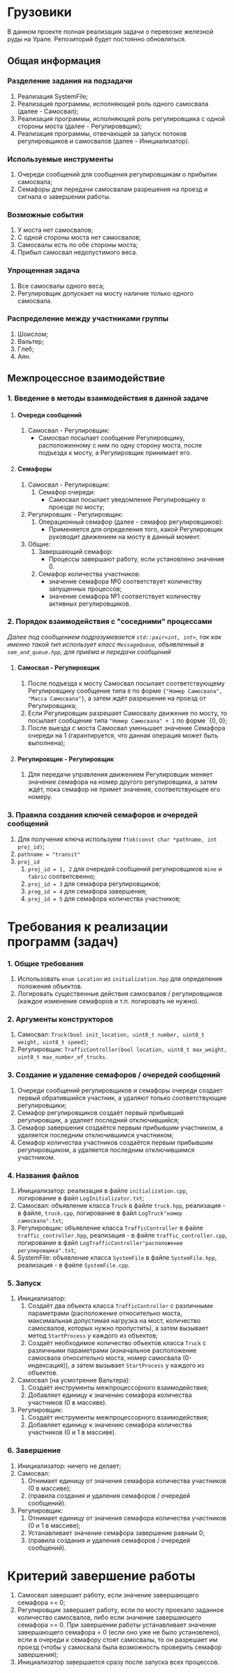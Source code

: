 # Грузовики

В данном проекте полная реализация задачи о перевозке железной руды на Урале.
Репозиторий будет постоянно обновляться.

## Общая информация

### Разделение задания на подзадачи

1. Реализация SystemFile;
2. Реализация программы, исполняющей роль одного самосвала (далее - Самосвал);
3. Реализация программы, исполняющей роль регулировщика с одной стороны моста (далее - Регулироввщик);
4. Реализация программы, отвечающей за запуск потоков регулировщиков и самосвалов (далее - Инициализатор).

### Используемые инструменты

1. Очереди сообщений для сообщения регулировщикам о прибытии самосвала;
2. Семафоры для передачи самосвалам разрешения на проезд и сигнала о завершении работы.

### Возможные события

1. У моста нет самосвалов;
2. С одной стороны моста нет самосвалов;
3. Самосвалы есть по обе стороны моста;
4. Прибыл самосвал недопустимого веса.

### Упрощенная задача

1. Все самосвалы одного веса;
2. Регулировщик допускает на мосту наличие только одного самосвала.

### Распределение между участниками группы

1. Шоислом;
2. Вальтер;
3. Глеб;
4. Аян.

## Межпроцессное взаимодействие

### 1. Введение в методы взаимодействия в данной задаче
1. #### Очереди сообщений
   1. Самосвал - Регулировщик:
      * Самосвал посылает сообщение Регулировщику, расположенному с ним по одну сторону моста, после подъезда к мосту, а Регулировщик принимает его.
2. #### Семафоры
   1. Самосвал - Регулировщик:
      1. Семафор очереди:
         * Самосвал посылает уведомление Регулировщику о проезде по мосту;
   2. Регулировщик - Регулировщик:
      1. Операционный семафор (далее - семафор регулировщиков):
         * Применяется для определения того, какой Регулировщик руководит движением на мосту в данный момент.
   3. Общие:
      1. Завершающий семафор:
         * Процессы завершают работу, если установлено значение 0.
      2. Семафор количества участников:
         * значение семафора №0 соответствует количеству запущенных процессов;
         * значение семафора №1 соответствует количеству активных регулировщиков.

### 2. Порядок взаимодействия с "соседними" процессами

_Далее под сообщением подразумевается `std::pair<int, int>`, так как именно такой тип использует класс `MessageQueue`,
объявленный в `sem_and_queue.hpp`, для приёма и передачи сообщений_

1. #### Самосвал - Регулировщик
   1. После подъезда к мосту Самосвал посылает соответствующему Регулировщику сообщение типа `0` по форме `{"Номер
   Самосвала", "Масса Самосвала"}`, а затем ждёт разрешение на проезд от Регулировщика;
   2. Если Регулировщик разрешает Самосвалу движение по мосту, то посылает сообщение типа `"Номер Самосвала" + 1` по
   форме `{0, 0};
   3. После выезда с моста Самосвал уменьшает значение Семафора очереди на 1 (гарантируется, что данная операция может
   быть выполнена);

2. #### Регулировщик - Регулировщик
   1. Для передачи управления движением Регулировщик меняет значение семафора на номер другого регулировщика, а затем ждёт, пока семафор не примет значение, соответствующее его номеру.

### 3. Правила создания ключей семафоров и очередей сообщений
   1. Для получения ключа используем ```ftok(const char *pathname, int proj_id)```;
   2. ```pathname = "transit"```
   3. `proj_id`
      1. `proj_id = 1, 2` для очередей сообщений регулировщиков `mine` и `fabric` соответсвенно;
      2. `proj_id = 3` для семафора регулировщиков;
      3. `prog_id = 4` для семафора завершения;
      4. `proj_id = 5` для семафора количества участников;

# Требования к реализации программ (задач)
### 1. Общие требования
   1. Использовать `enum Location` из `initialization.hpp` для определения положения объектов.
   2. Логировать существенные действия самосвалов / регулировщиков (каждое изменение семафоров и т.п. логировать не нужно).

### 2. Аргументы конструкторов
   1. Самосвал: `Truck(bool init_location, uint8_t number, uint8_t weight, uint8_t speed)`;
   2. Регулировщик: `TrafficController(bool location, uint8_t max_weight, uint8_t max_number_of_trucks`.

### 3. Создание и удаление семафоров / очередей сообщений
   1. Очереди сообщений регулировщиков и семафоры очереди создает первый обратившийся участник, а удаляют только
соответствующие регулировщики;
   2. Семафор регулировщиков создаёт первый прибывший регулировщик, а удаляет последний отключившийся;
   3. Семафор завершения создаётся первым прибывшим участником, а удаляется последним отключившимся участником;
   4. Семафор количества участников создаётся первым прибывшим регулировщиком, а удаляется последним отключившимся участником.

### 4. Названия файлов
   1. Инициализатор: реализация в файле `initialization.cpp`, логирование в файл `LogInitializator.txt`;
   2. Самосвал: объявление класса `Truck` в файле `truck.hpp`, реализация - в файле, `truck.cpp`, логирование в файл
`LogTruck"номер самосвала".txt`;
   3. Регулировщик: объявление класса `TrafficController` в файле `traffic_controller.hpp`, реализация - в файле
`traffic_controller.cpp`, логирование в файл `LogTrafficController"расположение регулировщика".txt`;
   4. SystemFile: объявление класса `SystemFile` в файле `SystemFile.hpp`, реализация - в файле `SystemFile.cpp`.

### 5. Запуск
   1. Инициализатор: 
      1. Создаёт два объекта класса ```TrafficController``` с различными параметрами (расположение относительно моста,
максимальная допустимая нагрузка на мост, количество самосвалов, которых нужно пропустить),
      а затем вызывает метод `StartProcess` у каждого из объектов;
      2. Создаёт необходимое количество объектов класса `Truck` с различными параметрами (изначальное расположение самосвала относительно моста,
      номер самосвала (0-индексация)), а затем вызывает `StartProcess` у каждого из объектов.
   2. Самосвал (на усмотрение Вальтера):
      1. Создаёт инструменты межпроцессорного взаимодействия;
      2. Добавляет единицу к значению семафора количества участников (0 в массиве).
   3. Регулировщик:
      1. Создаёт инструменты межпроцессорного взаимодействия;
      2. Добавляет единицу к значению семафора количества участников (0 и 1 в массиве).

### 6. Завершение
   1. Инициализатор: ничего не делает;
   2. Самосвал:
      1. Отнимает единицу от значения семафора количества участников (0 в массиве);
      2. (правила создания и удаления семафоров / очередей сообщений).
   3. Регулировщик:
      1. Отнимает единицу от значения семафора количества участников (0 и 1 в массиве);
      2. Устанавливает значение семафора завершение равным 0;
      3. (правила создания и удаления семафоров / очередей сообщений).

# Критерий завершение работы
1. Самосвал завершает работу, если значение завершающего семафора == 0;
2. Регулировщик завершает работу, если по мосту проехало заданное количество самосвалов, либо если значение завершающего
семафора == 0. При завершении работы устанавливает значение завершающего семафора = 0 (если оно уже не было
установлено), если в очереди к семафору стоят самосвалы, то он разрешает им проезд (чтобы у самосвала была возможность
проверить семафор завершения);
3. Инициализатор завершается сразу после запуска всех процессов.